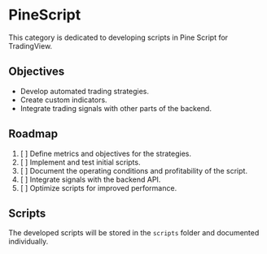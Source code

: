# PineScript

This category is dedicated to developing scripts in Pine Script for TradingView.

## Objectives
- Develop automated trading strategies.
- Create custom indicators.
- Integrate trading signals with other parts of the backend.

## Roadmap
1. [ ] Define metrics and objectives for the strategies.
2. [ ] Implement and test initial scripts.
3. [ ] Document the operating conditions and profitability of the script.
4. [ ] Integrate signals with the backend API.
5. [ ] Optimize scripts for improved performance.

## Scripts
The developed scripts will be stored in the `scripts` folder and documented individually.
